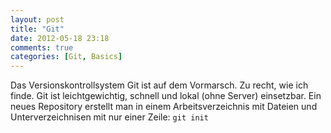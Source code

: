 ```yaml
---
layout: post
title: "Git"
date: 2012-05-18 23:18
comments: true
categories: [Git, Basics]
---
```


Das Versionskontrollsystem Git ist auf dem Vormarsch. Zu recht, wie ich finde. Git ist leichtgewichtig, schnell und lokal (ohne Server) einsetzbar. Ein neues Repository erstellt man in einem Arbeitsverzeichnis mit Dateien und Unterverzeichnisen mit nur einer Zeile: <code>git init</code>



